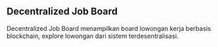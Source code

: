 ## Decentralized Job Board
Decentralized Job Board menampilkan board lowongan kerja berbasis blockchain, explore lowongan dari sistem terdesentralisasi.
